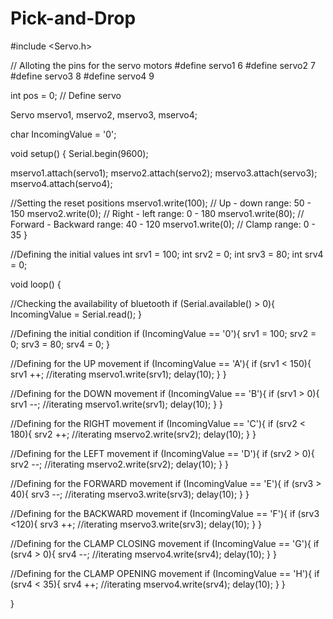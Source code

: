 # Pick-and-Drop
#include <Servo.h>

// Alloting the pins for the servo motors
#define servo1 6
#define servo2 7
#define servo3 8
#define servo4 9

int pos = 0;
// Define servo

Servo mservo1, mservo2, mservo3, mservo4;

char IncomingValue = '0';

void setup() {
  Serial.begin(9600);

  mservo1.attach(servo1);
  mservo2.attach(servo2);
  mservo3.attach(servo3); 
  mservo4.attach(servo4);
  
  //Setting the reset positions
  mservo1.write(100); // Up - down range: 50 - 150
  mservo2.write(0); // Right - left range: 0 - 180
  mservo1.write(80); // Forward - Backward range: 40 - 120
  mservo1.write(0); // Clamp range: 0 - 35
}

//Defining the initial values
int srv1 = 100;
int srv2 = 0;
int srv3 = 80;
int srv4 = 0;

void loop() {

  //Checking the availability of bluetooth
  if (Serial.available() > 0){
    IncomingValue = Serial.read();
  }
  
  //Defining the initial condition
  if (IncomingValue == '0'){
    srv1 = 100;
    srv2 = 0;
    srv3 = 80;
    srv4 = 0;
  }

  //Defining for the UP movement
  if (IncomingValue == 'A'){
    if (srv1 < 150){
      srv1 ++; //iterating
      mservo1.write(srv1);
      delay(10);
    }
  }

  //Defining for the DOWN movement
  if (IncomingValue == 'B'){
    if (srv1 > 0){
      srv1 --; //iterating
      mservo1.write(srv1);
      delay(10);
    }
  }
  
  //Defining for the RIGHT movement
  if (IncomingValue == 'C'){
    if (srv2 < 180){
      srv2 ++; //iterating
      mservo2.write(srv2);
      delay(10);
    }
  }

  //Defining for the LEFT movement
  if (IncomingValue == 'D'){
    if (srv2 > 0){
      srv2 --; //iterating
      mservo2.write(srv2);
      delay(10);
    }
  }

  //Defining for the FORWARD movement
  if (IncomingValue == 'E'){
    if (srv3 > 40){
      srv3 --; //iterating
      mservo3.write(srv3);
      delay(10);
    }
  }

   //Defining for the BACKWARD movement
  if (IncomingValue == 'F'){
    if (srv3 <120){
      srv3 ++; //iterating
      mservo3.write(srv3);
      delay(10);
    }
  }

   //Defining for the CLAMP CLOSING movement
  if (IncomingValue == 'G'){
    if (srv4 > 0){
      srv4 --; //iterating
      mservo4.write(srv4);
      delay(10);
    }
  }

   //Defining for the CLAMP OPENING movement
  if (IncomingValue == 'H'){
    if (srv4 < 35){
      srv4 ++; //iterating
      mservo4.write(srv4);
      delay(10);
    }
  }


}
